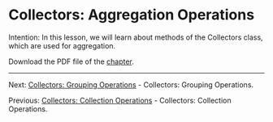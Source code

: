 # Collectors: Aggregation Operations

Intention: In this lesson, we will learn about methods of the Collectors class, which are used for aggregation.

Download the PDF file of the [chapter](chapter_22.pdf).

<hr>

Next: [Collectors: Grouping Operations](chapter_23.md "Collectors: Grouping Operations") - Collectors: Grouping Operations.

Previous: [Collectors: Collection Operations](chapter_21.md "Collectors: Collection Operations") - 
Collectors: Collection Operations.